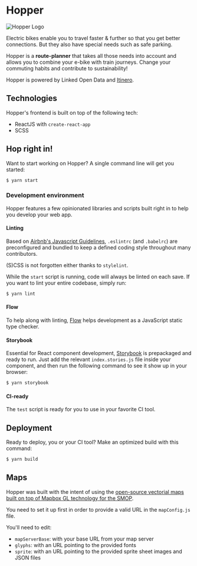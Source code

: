 # Hopper

![Hopper Logo](https://user-images.githubusercontent.com/3800704/70901059-549bc080-1ffa-11ea-8436-d4669dad1f28.png)

Electric bikes enable you to travel faster & further so that you get better connections. But they also have special needs such as safe parking.

Hopper is a **route-planner** that takes all those needs into account and allows you to combine your e-bike with train journeys. Change your commuting habits and contribute to sustainability!

Hopper is powered by Linked Open Data and [Itinero](https://www.itinero.tech).

## Technologies

Hopper's frontend is built on top of the following tech:

  - ReactJS with `create-react-app`
  - SCSS

## Hop right in!

Want to start working on Hopper? A single command line will get you started:

```sh
$ yarn start
```

### Development environment

Hopper features a few opinionated libraries and scripts built right in to help you develop your web app.

#### Linting

Based on [Airbnb's Javascript Guidelines](https://github.com/airbnb/javascript), `.eslintrc` (and `.babelrc`) are preconfigured and bundled to keep a defined coding style throughout many contributors.

(S)CSS is not forgotten either thanks to `stylelint`.

While the `start` script is running, code will always be linted on each save. If you want to lint your entire codebase, simply run:

```sh
$ yarn lint
```

#### Flow

To help along with linting, [Flow](https://flow.org) helps development as a JavaScript static type checker.

#### Storybook

Essential for React component development, [Storybook](https://storybook.js.org) is prepackaged and ready to run. Just add the relevant `index.stories.js` file inside your component, and then run the following command to see it show up in your browser:

```sh
$ yarn storybook
```

#### CI-ready

The `test` script is ready for you to use in your favorite CI tool.

## Deployment

Ready to deploy, you or your CI tool? Make an optimized build with this command:

```sh
$ yarn build
```

## Maps

Hopper was built with the intent of using the [open-source vectorial maps built on top of Mapbox GL technology for the SMOP](https://github.com/nextmoov/nextmoov-smop-maps).

You need to set it up first in order to provide a valid URL in the `mapConfig.js` file.

You'll need to edit:

- `mapServerBase`: with your base URL from your map server
- `glyphs`: with an URL pointing to the provided fonts
- `sprite`: with an URL pointing to the provided sprite sheet images and JSON files
